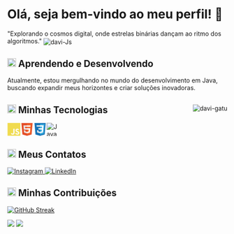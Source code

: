 # Olá, seja bem-vindo ao meu perfil! 👋

"Explorando o cosmos digital, onde estrelas binárias dançam ao ritmo dos algoritmos." <img align="center" alt="davi-Js" height="40" width="40" src="https://img.icons8.com/?size=512&id=88826&format=png">

## <img height="20" width="20" src ="https://img.icons8.com/?size=1x&id=MmkqIRv7P6Xy&format=png">  Aprendendo e Desenvolvendo 

 Atualmente, estou mergulhando no mundo do desenvolvimento em Java, buscando expandir meus horizontes e criar soluções inovadoras. 
##
<img align="right" alt="davi-gatu" src="https://pa1.aminoapps.com/6493/1ea239d4c28186844fc4cece2c78453297a99027_hq.gif">

## <img height="20" width="20" src ="https://img.icons8.com/?size=512&id=nK5KokYOqcnT&format=png"> Minhas Tecnologias
<div style="display: flex; align-items: center;">
  <img alt="JavaScript" height="30" width="30" src="https://raw.githubusercontent.com/devicons/devicon/master/icons/javascript/javascript-plain.svg">
  <img alt="HTML" height="30" width="30" src="https://raw.githubusercontent.com/devicons/devicon/master/icons/html5/html5-original.svg">
  <img alt="CSS" height="30" width="30" src="https://raw.githubusercontent.com/devicons/devicon/master/icons/css3/css3-original.svg">
  <img alt="Java" height="30" width="30" src="https://cdn.icon-icons.com/icons2/2415/PNG/512/java_original_logo_icon_146458.png">
</div>

## <img height="20" width="20" src ="https://img.icons8.com/?size=512&id=CYKLk4DosdHW&format=png"> Meus Contatos
<div>
  <a href="https://instagram.com/viegasdavie" target="_blank">
    <img alt="Instagram" src="https://img.shields.io/badge/-Instagram-%23E4405F?style=for-the-badge&logo=instagram&logoColor=white">
  </a>
  <a href="https://www.linkedin.com/in/davi-viegas-100/" target="_blank">
    <img alt="LinkedIn" src="https://img.shields.io/badge/-LinkedIn-%230077B5?style=for-the-badge&logo=linkedin&logoColor=white">
  </a>
</div>

## <img height="20" width="20" src ="https://img.icons8.com/?size=512&id=mpkjcEZEyYpL&format=png"> Minhas Contribuições
[![GitHub Streak](https://streak-stats.demolab.com/?user=davivie&theme=dark&background=000&border=30A3DC&dates=FFF)](https://git.io/streak-stats)

<div>
  <img height="160em" src="https://github-readme-stats.vercel.app/api?username=davivie&show_icons=true&theme=dark&include_all_commits=true&count_private=true"/>
  <img height="160em" src="https://github-readme-stats.vercel.app/api/top-langs/?username=davivie&layout=compact&langs_count=6&theme=dark"/>
</div>
